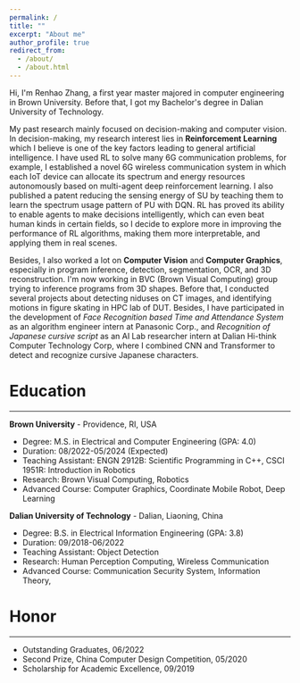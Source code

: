 ```yaml
---
permalink: /
title: ""
excerpt: "About me"
author_profile: true
redirect_from: 
  - /about/
  - /about.html
---
```


Hi, I'm Renhao Zhang, a first year master majored in computer engineering in Brown University. Before that, I got my Bachelor's degree in Dalian University of Technology.

My past research mainly focused on decision-making and computer vision. In decision-making, my research interest lies in **Reinforcement Learning** which I believe is one of the key factors leading to general artificial intelligence. I have used RL to solve many 6G communication problems, for example, I established a novel 6G wireless communication system in which each IoT device can allocate its spectrum and energy resources autonomously based on multi-agent deep reinforcement learning. I also published a patent reducing the sensing energy of SU by teaching them to learn the spectrum usage pattern of PU with DQN. RL has proved its ability to enable agents to make decisions intelligently, which can even beat human kinds in certain fields, so I decide to explore more in improving the performance of RL algorithms, making them more interpretable, and applying them in real scenes.

Besides, I also worked a lot on **Computer Vision** and **Computer Graphics**, especially in program inference, detection, segmentation, OCR, and 3D reconstruction. I'm now working in BVC (Brown Visual Computing) group trying to inference programs from 3D shapes. Before that, I conducted several projects about detecting niduses on CT images, and identifying motions in figure skating in HPC lab of DUT. Besides, I have participated in the development of *Face Recognition based Time and Attendance System* as an algorithm engineer intern at Panasonic Corp., and *Recognition of Japanese cursive script* as an AI Lab researcher intern at Dalian Hi-think Computer Technology Corp, where I combined CNN and Transformer to detect and recognize cursive Japanese characters.

Education
======
---

**Brown University** - Providence, RI, USA
- Degree: M.S. in Electrical and Computer Engineering (GPA: 4.0)
- Duration: 08/2022-05/2024 (Expected)
- Teaching Assistant: ENGN 2912B: Scientific Programming in C++, CSCI 1951R: Introduction in Robotics
- Research: Brown Visual Computing, Robotics
- Advanced Course: Computer Graphics, Coordinate Mobile Robot, Deep Learning


**Dalian University of Technology** - Dalian, Liaoning, China
- Degree: B.S. in Electrical Information Engineering (GPA: 3.8)
- Duration: 09/2018-06/2022
- Teaching Assistant: Object Detection
- Research: Human Perception Computing, Wireless Communication
- Advanced Course: Communication Security System, Information Theory, 


Honor
======
---
- Outstanding Graduates, 06/2022
- Second Prize, China Computer Design Competition, 05/2020
- Scholarship for Academic Excellence, 09/2019

